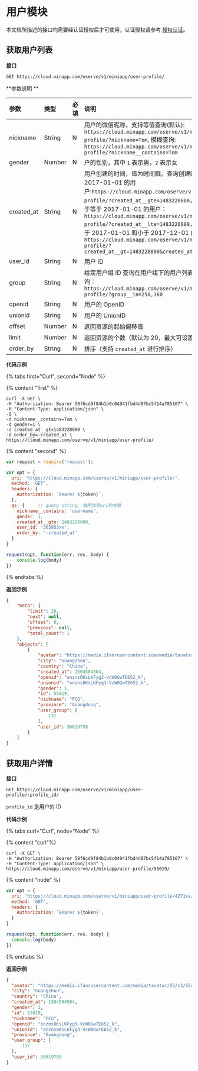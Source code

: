 # 用户模块

本文档所描述的接口均需要经认证授权后才可使用，认证授权请参考 [授权认证](./authentication.md)。

## 获取用户列表

**接口**

`GET https://cloud.minapp.com/oserve/v1/miniapp/user-profile/`

**参数说明
**

| 参数               | 类型    | 必填 | 说明 |
| :------------  | :----- | :-- | :-- |
| nickname       | String | N  | 用户的微信昵称，支持等值查询(默认): `https://cloud.minapp.com/oserve/v1/miniapp/user-profile/?nickname=Tom`, 模糊查询: `https://cloud.minapp.com/oserve/v1/miniapp/user-profile/?nickname__contains=Tom` |
| gender         | Number | N  | 户的性别，其中 `1` 表示男，`2` 表示女 |
| created_at     | String | N  | 用户创建的时间，值为时间戳。查询创建时间大于等于 2017-01-01 的用户:`https://cloud.minapp.com/oserve/v1/miniapp/user-profile/?created_at__gte=1483228800`，查询创建时间小于等于 2017-01-01 的用户：`https://cloud.minapp.com/oserve/v1/miniapp/user-profile/?created_at__lte=1483228800`，查询创建时间大于 2017-01-01 和小于 2017-12-01 的用户：`https://cloud.minapp.com/oserve/v1/miniapp/user-profile/?created_at__gt=1483228800&created_at__lt=1512086400` |
| user_id        | String | N  | 用户 ID |
| group          | String | N  | 给定用户组 ID 查询在用户组下的用户列表。只支持 `in` 查询：`https://cloud.minapp.com/oserve/v1/miniapp/user-profile/?group__in=258,360`|
| openid         | String | N  | 用户的 OpenID |
| unionid        | String | N  | 用户的 UnionID |
| offset         | Number | N  | 返回资源的起始偏移值 |
| limit          | Number | N  | 返回资源的个数（默认为 20，最大可设置为 1000）|
| order_by       | String | N  | 排序（支持 `created_at` 进行排序） |

**代码示例**

{% tabs first="Curl", second="Node" %}

{% content "first" %}

```
curl -X GET \
-H "Authorization: Bearer 58f6cd9f84b1b0c04941fbd4d87bc5f14a785107" \
-H "Content-Type: application/json" \
-G \
-d nickname__contains=Tom \
-d gender=1 \
-d created_at__gt=1483228800 \
-d order_by=-created_at \
https://cloud.minapp.com/oserve/v1/miniapp/user-profile/
```

{% content "second" %}

  ```js
  var request = require('request');

  var opt = {
    uri: 'https://cloud.minapp.com/oserve/v1/miniapp/user-profile/', 
    method: 'GET',
    headers: {
      Authorization: `Bearer ${token}`,
    },
    qs: {     // query string, 被附加到uri的参数
      nickname__contains: 'username',
      gender: 1,
      created_at__gte: 1483228800,
      user_id: '363953xx',
      order_by: '-created_at'
    }
  }

  request(opt, function(err, res, body) {
      console.log(body)
  })
  ```

{% endtabs %}

**返回示例**

```json
{
    "meta": {
        "limit": 20,
        "next": null,
        "offset": 0,
        "previous": null,
        "total_count": 1
    },
    "objects": [
        {
            "avatar": "https://media.ifanrusercontent.com/media/tavatar/55/c3/55c3dbebcc61891be10d29ded808c84a01dcf864.jpg",
            "city": "Guangzhou",
            "country": "China",
            "created_at": 1504504504,
            "openid": "onzns0KsLKFyg3-VcW0GwTE652_k",
            "unionid": "onzns0KsLKFyg3-VcW0GwTE652_k",
            "gender": 1,
            "id": 55019,
            "nickname": "PCG",
            "province": "Guangdong",
            "user_group": [
                137
            ],
            "user_id": 36619758
        }
    ]
}
```

## 获取用户详情

**接口**

`GET https://cloud.minapp.com/oserve/v1/miniapp/user-profile/:profile_id/`

`profile_id` 是用户的 ID

**代码示例**

{% tabs  curl="Curl", node="Node" %}

{% content "curl"%}

```
curl -X GET \
-H "Authorization: Bearer 58f6cd9f84b1b0c04941fbd4d87bc5f14a785107" \
-H "Content-Type: application/json" \
https://cloud.minapp.com/oserve/v1/miniapp/user-profile/55019/
```

{% content "node" %}

```js
var opt = {
  uri: 'https://cloud.minapp.com/oserve/v1/miniapp/user-profile/4271xx/',   // 4271xx 对应 :profile_id
  method: 'GET',
  headers: {
    Authorization: `Bearer ${token}`,
  }
}

request(opt, function(err, res, body) {
  console.log(body)
})
```

{% endtabs %}

**返回示例**

```json
{
  "avatar": "https://media.ifanrusercontent.com/media/tavatar/55/c3/55c3dbebcc61891be10d29ded808c84a01dcf864.jpg",
  "city": "Guangzhou",
  "country": "China",
  "created_at": 1504504504,
  "gender": 1,
  "id": 55019,
  "nickname": "PCG",
  "openid": "onzns0KsLKFyg3-VcW0GwTE652_k",
  "unionid": "onzns0KsLKFyg3-VcW0GwTE652_k",
  "province": "Guangdong",
  "user_group": [
      137
  ],
  "user_id": 36619758
}
```